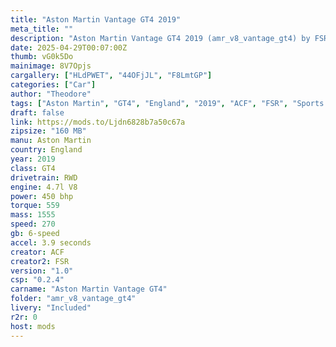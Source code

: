 ```yaml
--- 
title: "Aston Martin Vantage GT4 2019"
meta_title: ""
description: "Aston Martin Vantage GT4 2019 (amr_v8_vantage_gt4) by FSR"
date: 2025-04-29T00:07:00Z
thumb: vG0k5Do
mainimage: 8V7Opjs
cargallery: ["HLdPWET", "44OFjJL", "F8LmtGP"]
categories: ["Car"]
author: "Theodore"
tags: ["Aston Martin", "GT4", "England", "2019", "ACF", "FSR", "Sports Car"]
draft: false
link: https://mods.to/Ljdn6828b7a50c67a
zipsize: "160 MB"
manu: Aston Martin
country: England
year: 2019
class: GT4
drivetrain: RWD
engine: 4.7l V8
power: 450 bhp
torque: 559
mass: 1555
speed: 270
gb: 6-speed
accel: 3.9 seconds
creator: ACF
creator2: FSR
version: "1.0"
csp: "0.2.4"
carname: "Aston Martin Vantage GT4"
folder: "amr_v8_vantage_gt4"
livery: "Included"
r2r: 0
host: mods
---
```

